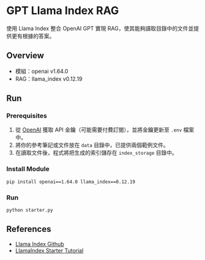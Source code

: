 # GPT Llama Index RAG

使用 Llama Index 整合 OpenAI GPT 實現 RAG，使其能夠讀取目錄中的文件並提供更有根據的答案。

## Overview

- 模組：openai v1.64.0
- RAG：llama_index v0.12.19


## Run

### Prerequisites

1. 從 [OpenAI](https://platform.openai.com/) 獲取 API 金鑰（可能需要付費訂閱），並將金鑰更新至 `.env` 檔案中。
2. 將你的參考筆記或文件放在 `data` 目錄中，已提供兩個範例文件。
3. 在讀取文件後，程式將把生成的索引儲存在 `index_storage` 目錄中。

### Install Module

```bash
pip install openai==1.64.0 llama_index==0.12.19
```

### Run
```bash
python starter.py
```

## References

- [Llama Index Github](https://github.com/run-llama/llama_index)
- [LlamaIndex  Starter Tutorial](https://docs.llamaindex.ai/en/stable/getting_started/starter_example/)